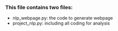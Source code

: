 ### This file contains two files:
* nlp_webpage.py: the code to generate webpage
* project_nlp.py: including all coding for analysis
